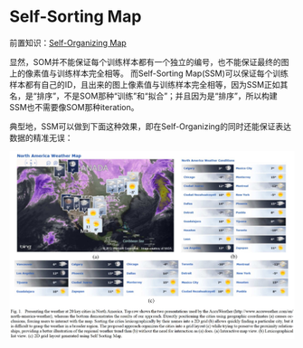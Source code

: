 # Self-Sorting Map

前置知识：[Self-Organizing Map](./自组织映射.md)

显然，SOM并不能保证每个训练样本都有一个独立的编号，也不能保证最终的图上的像素值与训练样本完全相等。
而Self-Sorting Map(SSM)可以保证每个训练样本都有自己的ID，且出来的图上像素值与训练样本完全相等，因为SSM正如其名，是“排序”，不是SOM那种“训练”和“拟合”；并且因为是“排序”，所以构建SSM也不需要像SOM那种iteration。

典型地，SSM可以做到下面这种效果，即在Self-Organizing的同时还能保证表达数据的精准无误：

![](i/SSM.png)
